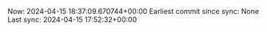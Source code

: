 Now: 2024-04-15 18:37:09.670744+00:00 Earliest commit since sync: None Last sync: 2024-04-15 17:52:32+00:00
